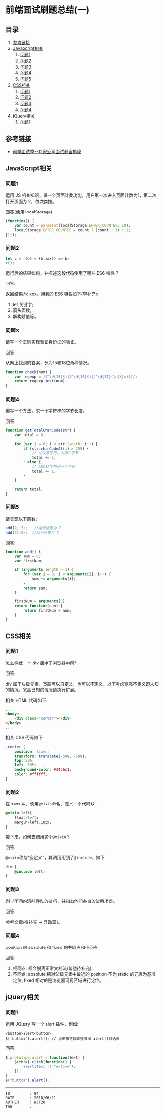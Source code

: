 
# 前端面试刷题总结(一) #

## 目录 ##

1. [参考链接](#href1)
2. [JavaScript相关](#href2)
    1. [问题1](#href2-1)
    2. [问题2](#href2-2)
    3. [问题3](#href2-3)
    4. [问题4](#href2-4)
    5. [问题5](#href2-5)
3. [CSS相关](#href3)
    1. [问题1](#href3-1)
    2. [问题2](#href3-2)
    3. [问题3](#href3-3)
    4. [问题4](#href3-4)
4. [jQuery相关](#href4)
    1. [问题1](#href4-1)

## <a name="href1">参考链接</a> ##

- [前端面试季--12家公司面试题全揭秘](https://www.jianshu.com/p/a745757c3d64)

## <a name="href2">JavaScript相关</a> ##

### <a name="href2-1">问题1</a> ###

运用 JS 相关知识，做一个页面计数功能，用户第一次进入页面计数为1，第二次打开页面为 2，依次类推。

回答(使用 localStorage):

```js
(function() {
    var count = parseInt(localStorage.ENTER_COUNTER, 10);
    localStorage.ENTER_COUNTER = count ? (count + 1) : 1;
})();
```

### <a name="href2-2">问题2</a> ###

```js
let c = {{b} = {b:xxx}} => b;
c();
```

运行后的结果如何，并描述这段代码使用了哪些 ES6 特性？

回答:

返回结果为: xxx，用到的 ES6 特性如下(望补充):

1. let 关键字;
2. 箭头函数;
3. 解构赋值等。

### <a name="href2-3">问题3</a> ###

请写一个正则实现验证身份证的验证。

回答:

从网上找到的答案，分为15和18位两种情况。

```js
function check(num) {
    var regexp = /(^\d{15}$)|(^\d{18}$)|(^\d{17}(\d|X|x)$)/;
    return regexp.test(num);
}
```

### <a name="href2-4">问题4</a> ###

编写一个方法，求一个字符串的字节长度。

回答:

```js
function getTotalCharCode(str) {
    var total = 0;

    for (var i = 0; i < str.length; i++) {
        if (str.charCodeAt(i) > 255) {
            // 中文等字符，占两个字节
            total += 2;
        } else {
            // ASCII字符占一个字节
            total += 1;
        }
    }

    return total;
}
```

### <a name="href2-5">问题5</a> ###

请实现以下函数:

```js
add(2, 5);   //运行结果为 7
add(2)(5);  //运行结果为 7
```

回答:

```js
function add() {
    var sum = 0;
    var firstNum;

    if (arguments.length > 1) {
        for (var i = 0; i < arguments[i]; i++) {
            sum += arguments[i];
        }
        return sum;
    }

    firstNum = arguments[0];
    return function(num) {
        return firstNum + num;
    }
}
```

## <a name="href3">CSS相关</a> ##

### <a name="href3-1">问题1</a> ###

怎么样使一个 div 居中于浏览器中间?

回答:

div 属于块级元素，宽高可以自定义，也可以不定义，以下考虑宽高不定义即未知的情况，宽高已知的情况请执行扩展。

相关 HTML 代码如下:

```html
...
<body>
    <div class="center"></div>
</body>
...
```

相关 CSS 代码如下:

```css
.center {
    position: fixed;
    transform: translate(-50%, -50%);
    top: 50%;
    left: 50%;
    background-color: #3456c1;
    color: #ffffff;
}
```

### <a name="href3-2">问题2</a> ###

在 sass 中，使用`@mixin`命名，定义一个代码块:

```css
@mixin left{
    float:left;
    margin-left:10px;
}
```

接下来，如何去调用这个`@mixin`？

回答:

`@mixin`称为"宏定义"，其调用用到了`@include`，如下

```css
div {
    @include left;
}
```

### <a name="href3-3">问题3</a> ###

列举不同的清除浮动的技巧，并指出他们各自的使用场景。

回答:

参考文章(待补充 -> 浮动篇)。

### <a name="href3-4">问题4</a> ###

position 的 absolute 和 fixed 的共同点和不同点。

回答:

1. 相同点: 都会脱离正常文档流(其他待补充);
2. 不同点: absolute 相对父级元素中最近的 position 不为 static 的元素为基准定位; fixed 相对的是浏览器可视区域进行定位。

## <a name="href4">jQuery相关</a> ##

### <a name="href4-1">问题1</a> ###

运用 JQuery 写一个 alert 插件，例如:

```
<button>alert<button>
$('button').alert(); // 点击按钮将直接弹出 alert()对话框
```

回答:

```js
$.prototype.alert = function(text) {
    $(this).click(function() {
        alert(text || "active");
    });
}
$("button").alert();
```

---

```
ID         : 84
DATE       : 2018/06/21
AUTHER     : WJT20
TAG        : 
```
